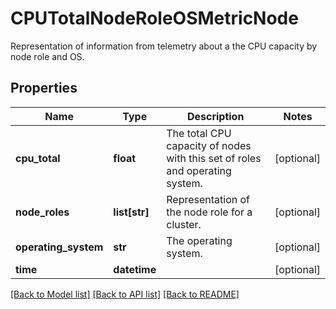 # CPUTotalNodeRoleOSMetricNode

Representation of information from telemetry about a the CPU capacity by node role and OS.
## Properties
Name | Type | Description | Notes
------------ | ------------- | ------------- | -------------
**cpu_total** | **float** | The total CPU capacity of nodes with this set of roles and operating system. | [optional] 
**node_roles** | **list[str]** | Representation of the node role for a cluster. | [optional] 
**operating_system** | **str** | The operating system. | [optional] 
**time** | **datetime** |  | [optional] 

[[Back to Model list]](../README.md#documentation-for-models) [[Back to API list]](../README.md#documentation-for-api-endpoints) [[Back to README]](../README.md)



